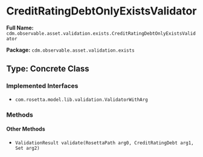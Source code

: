 # CreditRatingDebtOnlyExistsValidator

**Full Name:** `cdm.observable.asset.validation.exists.CreditRatingDebtOnlyExistsValidator`

**Package:** `cdm.observable.asset.validation.exists`

## Type: Concrete Class

### Implemented Interfaces

- `com.rosetta.model.lib.validation.ValidatorWithArg`

### Methods

#### Other Methods

- `ValidationResult validate(RosettaPath arg0, CreditRatingDebt arg1, Set arg2)`

